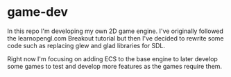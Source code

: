# game-dev

In this repo I'm developing my own 2D game engine. I've originally followed the learnopengl.com Breakout tutorial but then I've decided to rewrite some code such as replacing glew and glad libraries for SDL.

Right now I'm focusing on adding ECS to the base engine to later develop some games to test and develop more features as the games require them.
